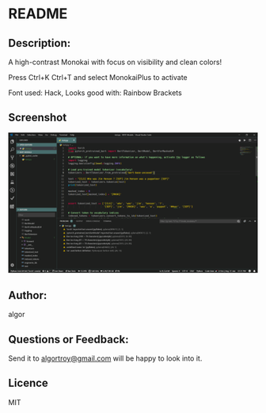# README

## Description:
A high-contrast Monokai with focus on visibility and clean colors!

Press Ctrl+K Ctrl+T and select MonokaiPlus to activate

Font used: Hack,
Looks good with: Rainbow Brackets

## Screenshot
![Screenshot](https://github.com/hsakas/MonokaiPlus/blob/master/screenshot.PNG)

<!-- 
![alt text](https://github.com/hsakas/MonokaiPlus/blob/master/screenshot.PNG) -->

## Author: 
algor

## Questions or Feedback:
Send it to algortroy@gmail.com will be happy to look into it.

## Licence
MIT